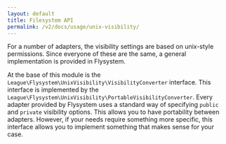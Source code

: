 ```yaml
---
layout: default
title: Filesystem API
permalink: /v2/docs/usage/unix-visibility/
---
```


For a number of adapters, the visibility settings are based on unix-style
permissions. Since everyone of these are the same, a general implementation
is provided in Flysystem.

At the base of this module is the
`League\Flysystem\UnixVisibility\VisibilityConverter` interface. This
interface is implemented by the
`League\Flysystem\UnixVisibility\PortableVisibilityConverter`. Every adapter
provided by Flysystem uses a standard way of specifying `public` and `private`
visibility options. This allows you to have portability between adapters.
However, if your needs require something more specific, this interface allows
you to implement something that makes sense for your case.
